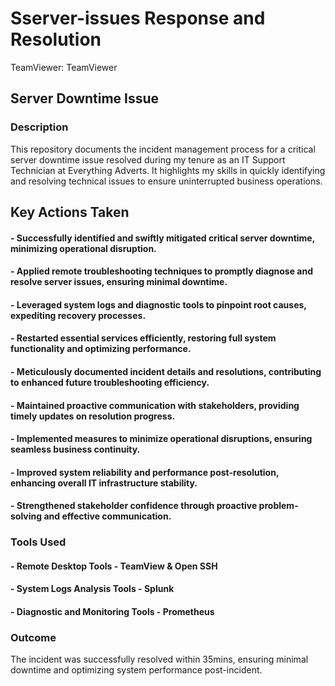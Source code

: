 # Sserver-issues Response and Resolution
TeamViewer: TeamViewer
## Server Downtime Issue

### Description
This repository documents the incident management process for a critical server downtime issue resolved during my tenure as an IT Support Technician at Everything Adverts. It highlights my skills in quickly identifying and resolving technical issues to ensure uninterrupted business operations.

## Key Actions Taken
#### - Successfully identified and swiftly mitigated critical server downtime, minimizing operational disruption.
#### - Applied remote troubleshooting techniques to promptly diagnose and resolve server issues, ensuring minimal downtime.
#### - Leveraged system logs and diagnostic tools to pinpoint root causes, expediting recovery processes.
#### - Restarted essential services efficiently, restoring full system functionality and optimizing performance.
#### - Meticulously documented incident details and resolutions, contributing to enhanced future troubleshooting efficiency.
#### - Maintained proactive communication with stakeholders, providing timely updates on resolution progress.
#### - Implemented measures to minimize operational disruptions, ensuring seamless business continuity.
#### - Improved system reliability and performance post-resolution, enhancing overall IT infrastructure stability.
#### - Strengthened stakeholder confidence through proactive problem-solving and effective communication.

### Tools Used
#### - Remote Desktop Tools - TeamView & Open SSH
#### - System Logs Analysis Tools - Splunk
#### - Diagnostic and Monitoring Tools - Prometheus

### Outcome
The incident was successfully resolved within 35mins, ensuring minimal downtime and optimizing system performance post-incident.


